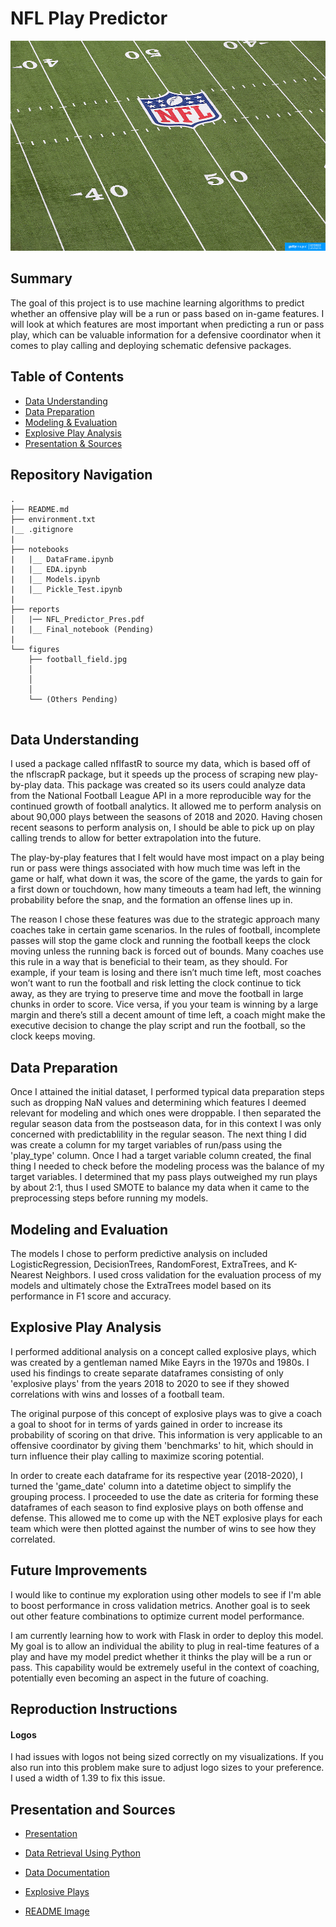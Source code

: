# NFL Play Predictor

![alt text](/figures/football_field.jpg)

## Summary
The goal of this project is to use machine learning algorithms to predict whether an offensive play will be a run or pass based on in-game features. I will look at which features are most important when predicting a run or pass play, which can be valuable information for a defensive coordinator when it comes to play calling and deploying schematic defensive packages.

## Table of Contents

<!--ts-->
 * [Data Understanding](https://github.com/JJHick95/NFL-Play-Predictor#Data-Understanding)
 * [Data Preparation](https://github.com/JJHick95/NFL-Play-Predictor#Data-Preparation)
 * [Modeling & Evaluation](https://github.com/JJHick95/NFL-Play-Predictor#Modeling-and-Evaluation)
 * [Explosive Play Analysis](https://github.com/JJHick95/NFL-Play-Predictor#Explosive-Play-Analysis)
 * [Presentation & Sources](https://github.com/JJHick95/NFL-Play-Predictor#Presentation-and-Sources)
<!--te-->

## Repository Navigation

```
.
├── README.md
├── environment.txt
|__ .gitignore
|
├── notebooks
|   |__ DataFrame.ipynb
|   |__ EDA.ipynb
|   |__ Models.ipynb
|   |__ Pickle_Test.ipynb
|
├── reports
│   |── NFL_Predictor_Pres.pdf
|   |__ Final_notebook (Pending)
|   
└── figures
    ├── football_field.jpg
    │ 
    │
    │  
    └── (Others Pending)
    

```

## Data Understanding
I used a package called nflfastR to source my data, which is based off of the nflscrapR package, but it speeds up the process of scraping new play-by-play data. This package was created so its users could analyze data from the National Football League API in a more reproducible way for the continued growth of football analytics. It allowed me to perform analysis on about 90,000 plays between the seasons of 2018 and 2020. Having chosen recent seasons to perform analysis on, I should be able to pick up on play calling trends to allow for better extrapolation into the future.

The play-by-play features that I felt would have most impact on a play being run or pass were things associated with how much time was left in the game or half, what down it was, the score of the game, the yards to gain for a first down or touchdown, how many timeouts a team had left, the winning probability before the snap, and the formation an offense lines up in.

The reason I chose these features was due to the strategic approach many coaches take in certain game scenarios. In the rules of football, incomplete passes will stop the game clock and running the football keeps the clock moving unless the running back is forced out of bounds. Many coaches use this rule in a way that is beneficial to their team, as they should. For example, if your team is losing and there isn’t much time left, most coaches won’t want to run the football and risk letting the clock continue to tick away, as they are trying to preserve time and move the football in large chunks in order to score. Vice versa, if you your team is winning by a large margin and there’s still a decent amount of time left, a coach might make the executive decision to change the play script and run the football, so the clock keeps moving.

## Data Preparation
Once I attained the initial dataset, I performed typical data preparation steps such as dropping NaN values and determining which features I deemed relevant for modeling and which ones were droppable. I then separated the regular season data from the postseason data, for in this context I was only concerned with predictablility in the regular season. The next thing I did was create a column for my target variables of run/pass using the 'play_type' column. Once I had a target variable column created, the final thing I needed to check before the modeling process was the balance of my target variables. I determined that my pass plays outweighed my run plays by about 2:1, thus I used SMOTE to balance my data when it came to the preprocessing steps before running my models.

## Modeling and Evaluation
The models I chose to perform predictive analysis on included LogisticRegression, DecisionTrees, RandomForest, ExtraTrees, and K-Nearest Neighbors. I used cross validation for the evaluation process of my models and ultimately chose the ExtraTrees model based on its performance in F1 score and accuracy.

## Explosive Play Analysis
I performed additional analysis on a concept called explosive plays, which was created by a gentleman named Mike Eayrs in the 1970s and 1980s. I used his findings to create separate dataframes consisting of only 'explosive plays' from the years 2018 to 2020 to see if they showed correlations with wins and losses of a football team.

The original purpose of this concept of explosive plays was to give a coach a goal to shoot for in terms of yards gained in order to increase its probability of scoring on that drive. This information is very applicable to an offensive coordinator by giving them 'benchmarks' to hit, which should in turn influence their play calling to maximize scoring potential.

In order to create each dataframe for its respective year (2018-2020), I turned the 'game_date' column into a datetime object to simplify the grouping process. I proceeded to use the date as criteria for forming these dataframes of each season to find explosive plays on both offense and defense. This allowed me to come up with the NET explosive plays for each team which were then plotted against the number of wins to see how they correlated.

## Future Improvements
I would like to continue my exploration using other models to see if I'm able to boost performance in cross validation metrics. Another goal is to seek out other feature combinations to optimize current model performance.

I am currently learning how to work with Flask in order to deploy this model. My goal is to allow an individual the ability to plug in real-time features of a play and have my model predict whether it thinks the play will be a run or pass. This capability would be extremely useful in the context of coaching, potentially even becoming an aspect in the future of coaching.

## Reproduction Instructions
#### Logos
I had issues with logos not being sized correctly on my visualizations. If you also run into this problem make sure to adjust logo sizes to your preference. I used a width of 1.39 to fix this issue.

## Presentation and Sources
 * [Presentation](/reports/NFL_Predictor_Pres.pdf)
 
 * [Data Retrieval Using Python](https://gist.github.com/Deryck97/dff8d33e9f841568201a2a0d5519ac5e)
 * [Data Documentation](https://www.rdocumentation.org/packages/nflscrapR/versions/1.8.1/topics/scrape_json_play_by_play)
 * [Explosive Plays](https://thepowersweep.com/blog/how-explosive-plays-affect-the-packers-aaron-rodgers)
 
 * [README Image](https://www.google.com/url?sa=i&url=https%3A%2F%2Ftimclayton.photoshelter.com%2Fimage%2FI0000._zO6_SzdaA&psig=AOvVaw03X-RmgL2oQkZI6t_zc1-I&ust=1606322270096000&source=images&cd=vfe&ved=0CAIQjRxqFwoTCJDrs_jOm-0CFQAAAAAdAAAAABAO)
 
